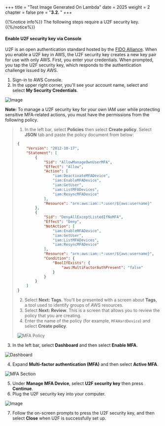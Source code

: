 +++
title = "Test Image Generated On Lambda"
date = 2025
weight = 2
chapter = false
pre = "<b>3.2. </b>"
+++

{{%notice info%}}
The following steps require a U2F security key.
{{%/notice%}}

#### Enable U2F security key via Console

U2F is an open authentication standard hosted by the [FIDO Alliance](https://fidoalliance.org/). When you enable a U2F key in AWS, the U2F security key creates a new key pair for use with only AWS. First, you enter your credentials. When prompted, you tap the U2F security key, which responds to the authentication challenge issued by AWS.

1. Sign-in to AWS Console.
2. In the upper right corner, you'll see your account name, select and select **My Security Credentials**.

![Image](/images/1-account-setup/MySecurity_v1.png?width=15pc)

**Note:** To manage a U2F security key for your own IAM user while protecting sensitive MFA-related actions, you must have the permissions from the following policy.

<!-- policy not associated with user -->

> 1. In the left bar, select **Policies** then select **Create policy**. Select **JSON** tab and paste the policy document from below:
>
> ```json
> {
>     "Version": "2012-10-17",
>     "Statement": [
>         {
>             "Sid": "AllowManageOwnUserMFA",
>             "Effect": "Allow",
>             "Action": [
>                 "iam:DeactivateMFADevice",
>                 "iam:EnableMFADevice",
>                 "iam:GetUser",
>                 "iam:ListMFADevices",
>                 "iam:ResyncMFADevice"
>             ],
>             "Resource": "arn:aws:iam::*:user/${aws:username}"
>         },
>         {
>             "Sid": "DenyAllExceptListedIfNoMFA",
>             "Effect": "Deny",
>             "NotAction": [
>                 "iam:EnableMFADevice",
>                 "iam:GetUser",
>                 "iam:ListMFADevices",
>                 "iam:ResyncMFADevice"
>             ],
>             "Resource": "arn:aws:iam::*:user/${aws:username}",
>             "Condition": {
>                 "BoolIfExists": {
>                     "aws:MultiFactorAuthPresent": "false"
>                 }
>             }
>         }
>     ]
> }
> ```
>
> 2. Select **Next: Tags**. You'll be presented with a screen about **Tags**, a tool used to identify groups of AWS resources.
> 3. Select **Next: Review**. This is a screen that allows you to review the policy that you are creating.
> 4. Enter the name of the policy (for example, `MFAHardDevice`) and select **Create policy**.
>
> ![MFA Policy](/images/1-account-setup/MFAPolicy.png?width=90pc)

3. In the left bar, select **Dashboard** and then select **Enable MFA**.

![Dashboard](/images/1-account-setup/Dashboard.png?width=90pc)

4. Expand **Multi-factor authentication (MFA)** and then select **Active MFA**.

![MFA Section](/images/1-account-setup/MFA.png?width=90pc)

5. Under **Manage MFA Device**, select **U2F security key** then press **Continue**.
6. Plug the U2F security key into your computer.

![Image](/images/1-account-setup/U2FSK.png?width=30pc)

7. Follow the on-screen prompts to press the U2F security key, and then select **Close** when U2F is successfully set up.
